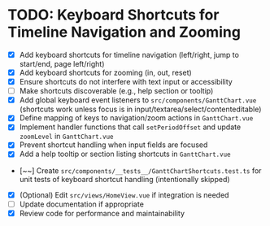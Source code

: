 # TODO: Keyboard Shortcuts for Timeline Navigation and Zooming

- [x] Add keyboard shortcuts for timeline navigation (left/right, jump to start/end, page left/right)
- [x] Add keyboard shortcuts for zooming (in, out, reset)
- [x] Ensure shortcuts do not interfere with text input or accessibility
- [ ] Make shortcuts discoverable (e.g., help section or tooltip)
- [x] Add global keyboard event listeners to `src/components/GanttChart.vue` (shortcuts work unless focus is in input/textarea/select/contenteditable)
- [x] Define mapping of keys to navigation/zoom actions in `GanttChart.vue`
- [x] Implement handler functions that call `setPeriodOffset` and update `zoomLevel` in `GanttChart.vue`
- [x] Prevent shortcut handling when input fields are focused
- [x] Add a help tooltip or section listing shortcuts in `GanttChart.vue`
- [~~] Create `src/components/__tests__/GanttChartShortcuts.test.ts` for unit tests of keyboard shortcut handling (intentionally skipped)
- [x] (Optional) Edit `src/views/HomeView.vue` if integration is needed
- [ ] Update documentation if appropriate
- [x] Review code for performance and maintainability
